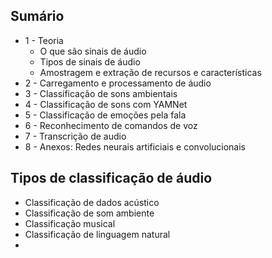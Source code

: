 
## Sumário
- 1 - Teoria
  - O que são sinais de áudio
  - Tipos de sinais de áudio
  - Amostragem e extração de recursos e características
- 2 - Carregamento e processamento de áudio
- 3 - Classificação de sons ambientais
- 4 - Classificação de sons com YAMNet
- 5 - Classificação de emoções pela fala
- 6 - Reconhecimento de comandos de voz
- 7 - Transcrição de audio
- 8 - Anexos: Redes neurais artificiais e convolucionais


## Tipos de classificação de áudio
- Classificação de dados acústico
- Classificação de som ambiente
- Classificação musical
- Classificação de linguagem natural
- 